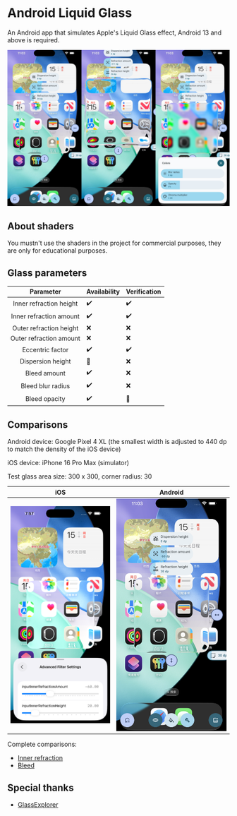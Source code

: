 # Android Liquid Glass

An Android app that simulates Apple's Liquid Glass effect, Android 13 and above is required.

![](./artworks/features.jpg)

## About shaders

You mustn't use the shaders in the project for commercial purposes, they are only for educational purposes.

## Glass parameters

|        Parameter        | Availability | Verification |
|:-----------------------:|--------------|--------------|
| Inner refraction height | ✔️           | ✔️           |
| Inner refraction amount | ✔️           | ✔️           |
| Outer refraction height | ❌            | ❌            |
| Outer refraction amount | ❌            | ❌            |
|    Eccentric factor     | ✔️           | ✔️           |
|    Dispersion height    | 🚧           | ❌            |
|      Bleed amount       | ✔️           | ❌            |
|    Bleed blur radius    | ✔️           | ❌            |
|      Bleed opacity      | ✔️           | 🚧           |

## Comparisons

Android device: Google Pixel 4 XL (the smallest width is adjusted to 440 dp to match the density of the iOS device)

iOS device: iPhone 16 Pro Max (simulator)

Test glass area size: 300 x 300, corner radius: 30

|                        iOS                        |                        Android                        |
|:-------------------------------------------------:|:-----------------------------------------------------:|
| ![](./artworks/inner_refraction/ios/-60%2020.png) | ![](./artworks/inner_refraction/android/-60%2020.png) |

Complete comparisons:

- [Inner refraction](docs/Inner%20refraction%20comparisons.md)
- [Bleed](docs/Bleed%20comparisons.md)

## Special thanks

- [GlassExplorer](https://github.com/ktiays/GlassExplorer)
